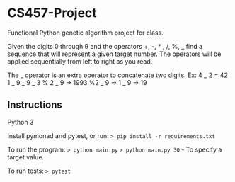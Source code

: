 # CS457-Project
Functional Python genetic algorithm project for class.

Given the digits 0 through 9 and the operators +, -, * , /, %, _ find a sequence 
that will represent a given target number. The operators will be applied 
sequentially from left to right as you read.

The _ operator is an extra operator to concatenate two digits. Ex: 4 _ 2 = 42
1 _ 9 _ 9 _ 3 % 2 _ 9 -> 1993 %2 _ 9 -> 1 _ 9 -> 19

Instructions
-----------
Python 3

Install pymonad and pytest, or run:
`> pip install -r requirements.txt`

To run the program:
`> python main.py`
`> python main.py 30` - To specify a target value.

To run tests:
`> pytest`
